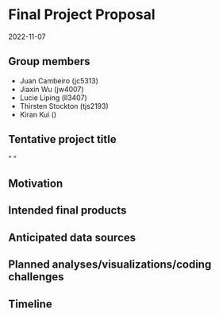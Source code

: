 Final Project Proposal
================
2022-11-07

## Group members

-   Juan Cambeiro (jc5313)
-   Jiaxin Wu (jw4007)
-   Lucie Liping (ll3407)
-   Thirsten Stockton (tjs2193)
-   Kiran Kui ()

## Tentative project title

” ”

## Motivation

## Intended final products

## Anticipated data sources

## Planned analyses/visualizations/coding challenges

## Timeline
